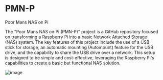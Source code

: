 # PMN-P
Poor Mans NAS on Pi

The "Poor Mans NAS on Pi (PMN-P)" project is a GitHub repository focused on transforming a Raspberry Pi into a basic Network Attached Storage (NAS) system. The key features of this project include the use of a USB stick for storage, an automatic mounting (Automount) feature for the USB drive, and the capability to share the USB drive over a network. This setup is designed to be simple and cost-effective, leveraging the Raspberry Pi's capabilities to create a basic but functional NAS solution.

![image](https://github.com/devskale/PMN-P/assets/14326710/e28e1afd-450e-4832-b629-a132d5ffda39)

